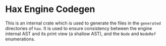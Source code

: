 # Hax Engine Codegen

This is an internal crate which is used to generate the files in the `generated` directories of `hax`.
It is used to ensure consistency between the engine internal AST and its print view (a shallow AST), and the `Node` and `NodeRef` enumerations.
